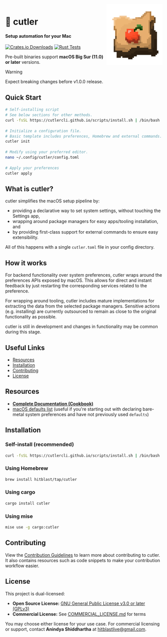 <img src="assets/logo.png" width="180px" align="right">

# 🍎 cutler

#### Setup automation for your Mac

[![Crates.io Downloads](https://img.shields.io/crates/d/cutler?style=social&logo=Rust)](https://crates.io/crates/cutler)
[![Rust Tests](https://github.com/cutlerCLI/cutler/actions/workflows/tests.yml/badge.svg)](https://github.com/cutlerCLI/cutler/actions/workflows/tests.yml)

Pre-built binaries support **macOS Big Sur (11.0) or later** versions.

> [!WARNING]
> Expect breaking changes before v1.0.0 release.

## Quick Start

```bash
# Self-installing script
# See below sections for other methods.
curl -fsSL https://cutlercli.github.io/scripts/install.sh | /bin/bash

# Initialize a configuration file.
# Basic template includes preferences, Homebrew and external commands.
cutler init

# Modify using your preferred editor.
nano ~/.config/cutler/config.toml

# Apply your preferences
cutler apply
```

## What is cutler?

cutler simplifies the macOS setup pipeline by:

- providing a declarative way to set system settings, without touching the Settings app,
- wrapping around package managers for easy apps/tooling installation, and
- by providing first-class support for external commands to ensure easy extensibility.

All of this happens with a single `cutler.toml` file in your config directory.

## How it works

For backend functionality over system preferences, cutler wraps around the preferences APIs exposed by macOS. This allows for direct and instant feedback by just restarting the corresponding services related to the preference.

For wrapping around tooling, cutler includes mature implementations for extracting the data from the selected package managers.
Sensitive actions (e.g. installing) are currently outsourced to remain as close to the original functionality as possible.

cutler is still in development and changes in functionality may be common during this stage.

## Useful Links

- [Resources](#resources)
- [Installation](#installation)
- [Contributing](#contributing)
- [License](#license)

## Resources

- [**Complete Documentation (Cookbook)**](https://cutlercli.github.io/cookbook)
- [macOS defaults list](https://macos-defaults.com) (useful if you're starting out with declaring bare-metal system preferences and have not previously used `defaults`)

## Installation

### Self-install (recommended)

```bash
curl -fsSL https://cutlercli.github.io/scripts/install.sh | /bin/bash
```

### Using Homebrew

```bash
brew install hitblast/tap/cutler
```

### Using cargo

```bash
cargo install cutler
```

### Using mise

```bash
mise use -g cargo:cutler
```

## Contributing

View the [Contribution Guidelines](https://cutlercli.github.io/cookbook/guidelines/contributing.html) to learn more about contributing to cutler. It also contains resources such as code snippets to make your contribution workflow easier.

## License

This project is dual-licensed:

- **Open Source License:** [GNU General Public License v3.0 or later (GPLv3)](https://github.com/cutlerCLI/cutler/blob/master/LICENSE.md)
- **Commercial License:** See [COMMERCIAL_LICENSE.md](https://github.com/cutlerCLI/cutler/blob/master/COMMERCIAL_LICENSE.md) for terms

You may choose either license for your use case.
For commercial licensing or support, contact **Anindya Shiddhartha** at [hitblastlive@gmail.com](mailto:hitblastlive@gmail.com).
